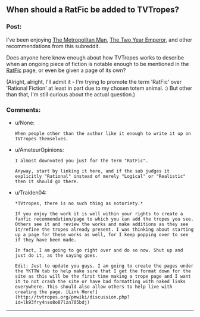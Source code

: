 ## When should a RatFic be added to TVTropes?

### Post:

I've been enjoying [The Metropolitan Man](https://www.fanfiction.net/s/10360716/1/The-Metropolitan-Man), [The Two Year Emperor](https://www.fanfiction.net/s/9669819/1/The-Two-Year-Emperor), and other recommendations from this subreddit.

Does anyone here know enough about how TVTropes works to describe when an ongoing piece of fiction is notable enough to be mentioned in the [RatFic](http://tvtropes.org/pmwiki/pmwiki.php/Main/RationalFic) page, or even be given a page of its own?


(Alright, alright, I'll admit it - I'm trying to promote the term 'RatFic' over 'Rational Fiction' at least in part due to my chosen totem animal. :) But other than that, I'm still curious about the actual question.)

### Comments:

- u/None:
  ```
  When people other than the author like it enough to write it up on TVTropes themselves.
  ```

- u/AmeteurOpinions:
  ```
  I almost downvoted you just for the term "RatFic".

  Anyway, start by linking it here, and if the sub judges it explicitly "Rational" instead of merely "Logical" or "Realistic" then it should go there.
  ```

- u/Traiden04:
  ```
  *TVtropes, there is no such thing as notoriety.*

  If you enjoy the work it is well within your rights to create a fanfic recommendation/page to which you can add the tropes you see. Others see it and review the works and make additions as they see it/refine the tropes already present. I was thinking about starting up a page for these works as well, for I keep popping over to see if they have been made.

  In fact, I am going to go right over and do so now. Shut up and just do it, as the saying goes.

  Edit: Just to update you guys. I am going to create the pages under the YKTTW tab to help make sure that I get the format down for the site as this will be the first time making a trope page and I want it to not crash the site or have bad formatting with naked links everywhere. This should also allow others to help live with creating the page. [Link Here!](http://tvtropes.org/pmwiki/discussion.php?id=lk93fry4nso8o87lzn705bdj)
  ```

---

